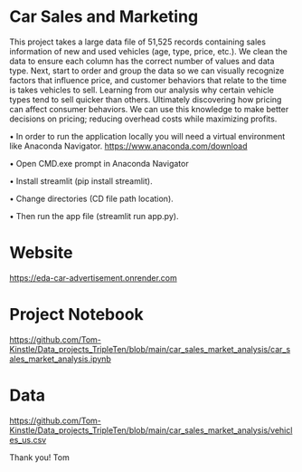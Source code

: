 # Car Sales and Marketing

This project takes a large data file of 51,525 records containing sales information of new and used vehicles (age, type, price, etc.). We clean the data to ensure each column has the correct number of values and data type. Next, start to order and group the data so we can visually recognize factors that influence price, and customer behaviors that relate to the time is takes vehicles to sell. Learning from our analysis why certain vehicle types tend to sell quicker than others. Ultimately discovering how pricing can affect consumer behaviors. We can use this knowledge to make better decisions on pricing; reducing overhead costs while maximizing profits.

• In order to run the application locally you will need a virtual environment like Anaconda Navigator. https://www.anaconda.com/download

• Open CMD.exe prompt in Anaconda Navigator

• Install streamlit (pip install streamlit).

• Change directories (CD file path location).

• Then run the app file (streamlit run app.py).

# Website

https://eda-car-advertisement.onrender.com

# Project Notebook 
https://github.com/Tom-Kinstle/Data_projects_TripleTen/blob/main/car_sales_market_analysis/car_sales_market_analysis.ipynb

# Data

https://github.com/Tom-Kinstle/Data_projects_TripleTen/blob/main/car_sales_market_analysis/vehicles_us.csv

Thank you! Tom
